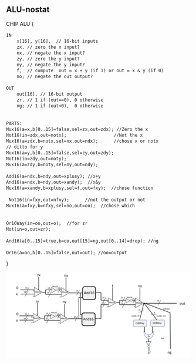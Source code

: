 ## ALU-nostat

CHIP ALU {

    IN  
        x[16], y[16],  // 16-bit inputs        
        zx, // zero the x input?
        nx, // negate the x input?
        zy, // zero the y input?
        ny, // negate the y input?
        f,  // compute  out = x + y (if 1) or out = x & y (if 0)
        no; // negate the out output?

    OUT 
        out[16], // 16-bit output
        zr, // 1 if (out==0), 0 otherwise
        ng; // 1 if (out<0),  0 otherwise


    PARTS:
    Mux16(a=x,b[0..15]=false,sel=zx,out=zdx); //Zero the x
    Not16(in=zdx,out=notx);                  //Not the x
    Mux16(a=zdx,b=notx,sel=nx,out=ndx);      //chose x or notx
    // ditto for y
    Mux16(a=y,b[0..15]=false,sel=zy,out=zdy);
    Not16(in=zdy,out=noty);
    Mux16(a=zdy,b=noty,sel=ny,out=ndy);

    Add16(a=ndx,b=ndy,out=xplusy); //x+y
    And16(a=ndx,b=ndy,out=xandy);  //x&y
    Mux16(a=xandy,b=xplusy,sel=f,out=fxy);  //chose function

     Not16(in=fxy,out=nfxy);      //not the output or not
    Mux16(a=fxy,b=nfxy,sel=no,out=oo);  //chose which


    Or16Way(in=oo,out=o);  //for zr
    Not(in=o,out=zr);

    And16(a[0..15]=true,b=oo,out[15]=ng,out[0..14]=drop); //ng

    Or16(a=oo,b[0..15]=false,out=out); //oo=output
}




![](https://github.com/vin6969/co110a/blob/cfd6ca1a2ed0f628fdf05fae07a71ff6d5cffa89/media/gates/alu.png)
